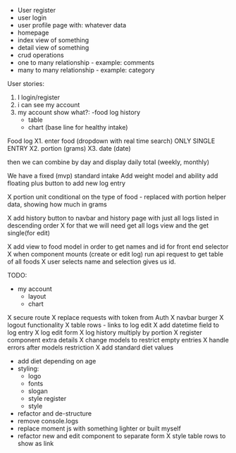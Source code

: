 - User register
- user login
- user profile page with: whatever data
- homepage
- index view of something
- detail view of something
- crud operations
- one to many relationship - example: comments
- many to many relationship - example: category


User stories:
1. I login/register
2. i can see my account
3. my account show what?:
  -food log history
    - table
    - chart (base line for healthy intake)



Food log
X1. enter food (dropdown with real time search) ONLY SINGLE ENTRY
X2. portion (grams)
X3. date (date)

then we can combine by day and display daily total (weekly, monthly)


We have a fixed (mvp) standard intake
Add weight model and ability
add floating plus button to add new log entry

X portion unit conditional on the type of food - replaced with portion helper data, showing how much in grams

X add history button to navbar and history page with just all logs listed in descending order
X for that we will need get all logs view and the get single(for edit)


X add view to food model in order to get names and id for front end selector
X when component mounts (create or edit log) run api request to get table of all foods
X user selects name and selection gives us id.


TODO:
- my account
  - layout
  - chart

X secure route
X replace requests with token from Auth
X navbar burger
X logout functionality
X table rows - links to log edit
X add datetime field to log entry
X log edit form
X log history multiply by portion
X register component extra details
X change models to restrict empty entries
X handle errors after models restriction
X add standard diet values  
- add diet depending on age
- styling:
  - logo
  - fonts
  - slogan 
  - style register
  - style 
- refactor and de-structure
- remove console.logs
- replace moment js with something lighter or built myself
- refactor new and edit component to separate form
X style table rows to show as link
